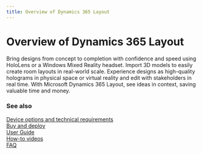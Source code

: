 ```yaml
---
title: Overview of Dynamics 365 Layout
---
```


# Overview of Dynamics 365 Layout

Bring designs from concept to completion with confidence and speed using
HoloLens or a Windows Mixed Reality headset. Import 3D models to easily create
room layouts in real-world scale. Experience designs as high-quality holograms
in physical space or virtual reality and edit with stakeholders in real time.
With Microsoft Dynamics 365 Layout, see ideas in context, saving valuable time
and money.

### See also
[Device options and technical requirements](requirements.md)<br/>
[Buy and deploy](../licensing/buy-and-deploy.md)<br/>
[User Guide](user-guide.md)<br/>
[How-to videos](videos.md)<br/>
[FAQ](faq.md)<br/>
